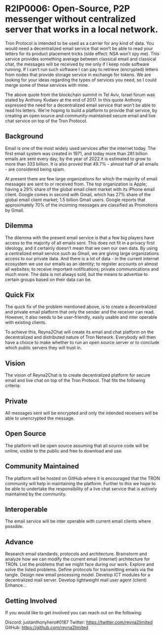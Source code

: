 # R2IP0006: Open-Source, P2P messenger without centralized server that works in a local network.

Tron Protocol is intended to be used as a carrier for any kind of data. You would need a decentralized email service that won’t be able to read your letters for its product placement tricks (side effect: NSA won’t spy me). This service provides something average between classical email and classical chat, the messages will be received by me only if I keep node software running. If I can’t run such software I can pay to retrieve (encrypted) letters from nodes that provide storage service in exchange for tokens. We are looking for your ideas regarding the types of services you need, so I could merge some of these services with mine.

The above quote from the blockchain summit in Tel Aviv, Israel forum was stated by Anthony Kudaev at the end of 2017. In this quote Anthony expressed the need for a decentralized email service that won’t be able to read his letters. We're hoping to build a platform to provide that service, by creating an open source and community-maintained secure email and live chat service on top of the Tron Protocol.

## Background

Email is one of the most widely used services after the internet today. The first email system was created in 1971, and today more than 281 billion emails are sent every day; by the year of 2022 it is estimated to grow to more than 333 billion. It is also proved that 49.7% - almost half of all emails - are considered being spam.

At present there are few large organizations for which the majority of email messages are sent to or received from. The top organization is Apple; having a 29% share of the global email client market with its iPhone email client. Google comes in second with Gmail, which has 27% share of the global email client market; 1.5 billion Gmail users. Google reports that approximately 70% of the incoming messages are classified as Promotions by Gmail.

## Dilemma

The dilemma with the present email service is that a few big players have access to the majority of all emails sent. This does not fit in a privacy first ideology, and it certainly doesn’t mean that we own our own data. By using a centralized email service such as Gmail, we are giving large organizations access to our private data. And there is a lot of data - in the current internet ecosystem we use our emails as an identity; to register accounts on almost all websites; to receive important notifications; private communications and much more. The data is not always sold, but the means to advertise to certain groups based on their data can be.

## Quick Fix

The quick fix of the problem mentioned above, is to create a decentralized and private email platform that only the sender and the receiver can read. However, it also needs to be user-friendly, easily usable and inter operable with existing clients.

To achieve this, Reyna2Chat will create its email and chat platform on the decentralized and distributed nature of Tron Network. Everybody will then have a choice to make whether to run an open source server or to conclude which public servers they will trust in.

## Vision

The vision of Reyna2Chat is to create decentralized platform for secure email and live chat on top of the Tron Protocol. That fits the following criteria:

## Private

All messages sent will be encrypted and only the intended receivers will be able to unencrypted the message.

## Open Source

The platform will be open source assuming that all source code will be online, visible to the public and free to download and use.

## Community Maintained

The platform will be hosted on GitHub where it is encouraged that the TRON community will help in maintaining the platform. Further to this we hope to be able to undertake the responsibility of a live chat service that is actively maintained by the community.

## Interoperable

The email service will be inter operable with current email clients where possible.

## Advance

Research email standards, protocols and architecture.
Brainstorm and analyze how we can modify the current email (internet) architecture for TRON.
List the problems that we might face during our work.
Explore and solve the listed problems.
Define protocols for transmitting emails via the tangle.
Design new email processing model.
Develop ICT modules for a decentralized mail server.
Develop lightweight mail user agent (client)
Enhance...

## Getting Involved

If you would like to get involved you can reach out on the following:

Discord: justanthonyhero#0187
Twitter: https://twitter.com/reyna2limited
GitHub: https://github.com/reyna2limited
